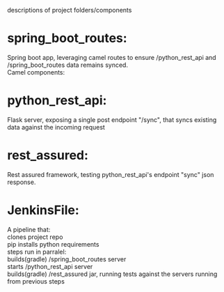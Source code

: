 descriptions of project folders/components
# spring_boot_routes:
Spring boot app, leveraging camel routes to ensure /python_rest_api and /spring_boot_routes data remains synced.  
Camel components:

# python_rest_api:
Flask server, exposing a single post endpoint "/sync", that syncs existing data against the incoming request

# rest_assured:
Rest assured framework, testing python_rest_api's endpoint "sync" json response. 

# JenkinsFile:
A pipeline that:  
  clones project repo  
  pip installs python requirements  
    steps run in parralel:  
    builds(gradle) /spring_boot_routes server  
    starts /python_rest_api server  
    builds(gradle) /rest_assured jar, running tests against the servers running from previous steps
  
  
  
